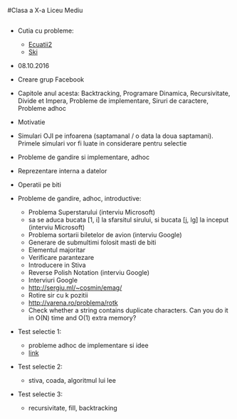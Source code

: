 #Clasa a X-a Liceu Mediu

##
- Cutia cu probleme:
    - [Ecuatii2](http://www.infoarena.ro/problema/ecuatii2)
    - [Ski](http://www.pbinfo.ro/?pagina=probleme&id=1048)

- 08.10.2016

- Creare grup Facebook
- Capitole anul acesta: Backtracking, Programare Dinamica, Recursivitate, Divide et Impera, Probleme de implementare, Siruri de caractere, Probleme adhoc
- Motivatie
- Simulari OJI pe infoarena (saptamanal / o data la doua saptamani). Primele simulari vor fi luate in considerare pentru selectie
- Probleme de gandire si implementare, adhoc
- Reprezentare interna a datelor
- Operatii pe biti

- Probleme de gandire, adhoc, introductive:
    - Problema Superstarului (interviu Microsoft)
    - sa se aduca bucata [1, i] la sfarsitul sirului, si bucata [j, lg] la inceput (interviu Microsoft)
    - Problema sortarii biletelor de avion (interviu Google)
    - Generare de submultimi folosit masti de biti
    - Elementul majoritar
    - Verificare parantezare
    - Introducere in Stiva
    - Reverse Polish Notation (interviu Google)
    - Interviuri Google
    - http://sergiu.ml/~cosmin/emag/
    - Rotire sir cu k pozitii
    - http://varena.ro/problema/rotk
    - Check whether a string contains duplicate characters. Can you do it in O(N) time and O(1) extra memory?

- Test selectie 1:
    - probleme adhoc de implementare si idee
    - [link](http://www.infoarena.ro/runda/simulare_emag_mediu_2016_runda1)

- Test selectie 2:
    - stiva, coada, algoritmul lui lee

- Test selectie 3:
    - recursivitate, fill, backtracking

